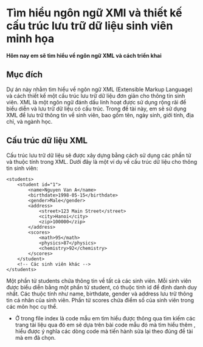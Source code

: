 # Tìm hiểu ngôn ngữ XMl và thiết kế cấu trúc lưu trữ dữ liệu sinh viên minh họa


**Hôm nay em sẽ tìm hiểu về ngôn ngữ XML và cách triển khai**
## **Mục đích**

Dự án này nhằm tìm hiểu về ngôn ngữ XML (Extensible Markup Language) và cách thiết kế một cấu trúc lưu trữ dữ liệu đơn giản cho thông tin sinh viên. XML là một ngôn ngữ đánh dấu linh hoạt được sử dụng rộng rãi để biểu diễn và lưu trữ dữ liệu có cấu trúc. Trong đề tài này, em sẽ sử dụng XML để lưu trữ thông tin về sinh viên, bao gồm tên, ngày sinh, giới tính, địa chỉ, và ngành học.

## **Cấu trúc dữ liệu XML**
Cấu trúc lưu trữ dữ liệu sẽ được xây dựng bằng cách sử dụng các phần tử và thuộc tính trong XML. Dưới đây là một ví dụ về cấu trúc dữ liệu cho thông tin sinh viên:
```
<students>
    <student id="1">
        <name>Nguyen Van A</name>
        <birthdate>1998-05-15</birthdate>
        <gender>Male</gender>
        <address>
            <street>123 Main Street</street>
            <city>Hanoi</city>
            <zip>100000</zip>
        </address>
        <scores>
            <math>95</math>
            <physics>87</physics>
            <chemistry>92</chemistry>
        </scores>
    </student>
    <!-- Các sinh viên khác -->
</students>
```
Một phần tử students chứa thông tin về tất cả các sinh viên.
Mỗi sinh viên được biểu diễn bằng một phần tử student, có thuộc tính id để định danh duy nhất.
Các thuộc tính như name, birthdate, gender và address lưu trữ thông tin cá nhân của sinh viên.
Phần tử scores chứa điểm số của sinh viên trong các môn học cụ thể.

- Ở trong file index là code mẫu em tìm hiểu được thông qua tìm kiếm các trang tài liệu qua đó em sẽ dựa trên bài code mẫu đó mà tìm hiểu thêm , hiểu được ý nghĩa các dòng code mà tiến hành sửa lại theo đúng đề tài mà em đã chọn.


